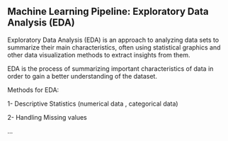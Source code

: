 ## Machine Learning Pipeline: Exploratory Data Analysis (EDA)

Exploratory Data Analysis (EDA) is an approach to analyzing data sets to summarize their main characteristics, often using statistical graphics and other data visualization methods to extract insights from them.  

EDA is the process of summarizing important characteristics of data in order to gain a better understanding of the dataset.

Methods for EDA:

1- Descriptive Statistics (numerical data , categorical data)

2- Handling Missing values

...